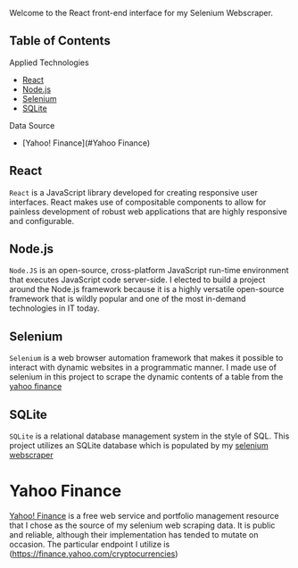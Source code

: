 Welcome to the React front-end interface for my Selenium Webscraper.

## Table of Contents
Applied Technologies
- [React](#react)
- [Node.js](#node.js)
- [Selenium](#selenium)
- [SQLite](#sqlite)

Data Source
- [Yahoo! Finance](#Yahoo Finance)

## React
`React` is a JavaScript library developed for creating responsive user interfaces.
React makes use of compositable components to allow for painless development of robust web applications that are highly responsive and configurable.

## Node.js
`Node.JS` is an open-source, cross-platform JavaScript run-time environment that executes JavaScript code server-side. I elected to build a project around the Node.js framework because it is a highly versatile open-source framework that is wildly popular and one of the most in-demand technologies in IT today. 

## Selenium
`Selenium` is a web browser automation framework that makes it possible to interact with dynamic websites in a programmatic manner.
I made use of selenium in this project to scrape the dynamic contents of a table from the [yahoo finance](http://finance.yahoo.com/cryptocurrencies) 

## SQLite
`SQLite` is a relational database management system in the style of SQL. This project utilizes an SQLite database which is populated by my [selenium webscraper](https://github.com/fossnik/SeleniumScraper)


# Yahoo Finance
[Yahoo! Finance](finance.yahoo.com) is a free web service and portfolio management resource that I chose as the source of my selenium web scraping data. It is public and reliable, although their implementation has tended to mutate on occasion.
The particular endpoint I utilize is (https://finance.yahoo.com/cryptocurrencies)